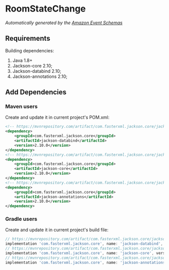 # RoomStateChange

*Automatically generated by the [Amazon Event Schemas](https://aws.amazon.com/)*


## Requirements

Building dependencies:
1. Java 1.8+
2. Jackson-core 2.10;
3. Jackson-databind 2.10;
4. Jackson-annotations 2.10;

## Add Dependencies

### Maven users

Create and update it in current project's POM.xml:

```xml
<!-- https://mvnrepository.com/artifact/com.fasterxml.jackson.core/jackson-databind -->
<dependency>
    <groupId>com.fasterxml.jackson.core</groupId>
    <artifactId>jackson-databind</artifactId>
    <version>2.10.0</version>
</dependency>
<!-- https://mvnrepository.com/artifact/com.fasterxml.jackson.core/jackson-core -->
<dependency>
    <groupId>com.fasterxml.jackson.core</groupId>
    <artifactId>jackson-core</artifactId>
    <version>2.10.0</version>
</dependency>
<!-- https://mvnrepository.com/artifact/com.fasterxml.jackson.core/jackson-annotations -->
<dependency>
    <groupId>com.fasterxml.jackson.core</groupId>
    <artifactId>jackson-annotations</artifactId>
    <version>2.10.0</version>
</dependency>
```

### Gradle users

Create and update it in current project's build file:

```groovy
// https://mvnrepository.com/artifact/com.fasterxml.jackson.core/jackson-databind
implementation 'com.fasterxml.jackson.core', name: 'jackson-databind', version: '2.10.0'
// https://mvnrepository.com/artifact/com.fasterxml.jackson.core/jackson-core
implementation 'com.fasterxml.jackson.core', name: 'jackson-core', version: '2.10.0'
// https://mvnrepository.com/artifact/com.fasterxml.jackson.core/jackson-annotations
implementation 'com.fasterxml.jackson.core', name: 'jackson-annotations', version: '2.10.0'
```

